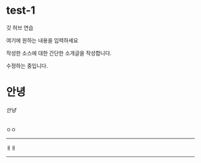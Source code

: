 # test-1
깃 허브 연습

여기에 원하는 내용을 입력하세요

작성한 소스에 대한 간단한 소개글을 작성합니다.

수정하는 중입니다.

# 안녕

###### 안녕

ㅇㅇ

---

ㅐㅐ

***

